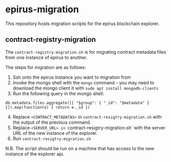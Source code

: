 # epirus-migration

This repository hosts migration scripts for the epirus blockchain explorer.

## contract-registry-migration

The `contract-registry-migration.sh` is for migrating contract metadata files from one instance of epirus to another.

The steps for migration are as follows:

1. Ssh onto the epirus instance you want to migration from
2. Invoke the mongo shell with the `mongo` command - you may need to download the mongo client it with `sudo apt install mongodb-clients`
3. Run the following query in the mongo shell:

```
db.metadata.files.aggregate([{ "$group": { "_id": "$metadata" } }]).map(function(e) { return e._id })
```

4. Replace `<CONTRACT_METADATAS>` in `contract-resigtry-migration.sh` with the output of the previous command.
5. Replace `<SERVER_URL> in `contract-resigtry-migration.sh` with the server URL of the new instance of the explorer.
6. Run `contract-resigtry-migration.sh`

N.B. The script should be run on a machine that has access to the new instance of the explorer api.
